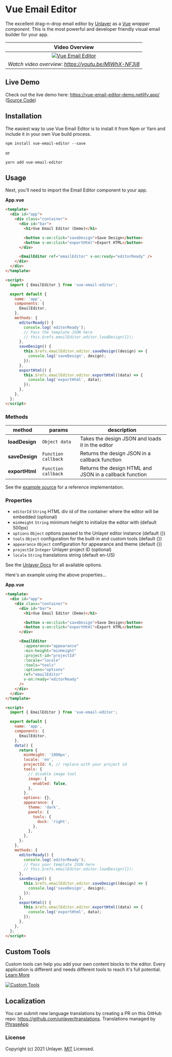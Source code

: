 # Vue Email Editor

The excellent drag-n-drop email editor by [Unlayer](https://unlayer.com/embed) as a [Vue](https://vuejs.org/) _wrapper component_. This is the most powerful and developer friendly visual email builder for your app.

|                                                         Video Overview                                                          |
| :-----------------------------------------------------------------------------------------------------------------------------: |
| [![Vue Email Editor](https://unroll-assets.s3.amazonaws.com/unlayervideotour.png)](https://www.youtube.com/watch?v=MIWhX-NF3j8) |
|                                      _Watch video overview: https://youtu.be/MIWhX-NF3j8_                                       |

## Live Demo

Check out the live demo here: https://vue-email-editor-demo.netlify.app/ ([Source Code](https://github.com/unlayer/vue-email-editor/tree/master/src))

## Installation

The easiest way to use Vue Email Editor is to install it from Npm or Yarn and include it in your own Vue build process.

```
npm install vue-email-editor --save
```

or

```
yarn add vue-email-editor
```

## Usage

Next, you'll need to import the Email Editor component to your app.

**App.vue**

```html
<template>
  <div id="app">
    <div class="container">
      <div id="bar">
        <h1>Vue Email Editor (Demo)</h1>

        <button v-on:click="saveDesign">Save Design</button>
        <button v-on:click="exportHtml">Export HTML</button>
      </div>

      <EmailEditor ref="emailEditor" v-on:ready="editorReady" />
    </div>
  </div>
</template>

<script>
  import { EmailEditor } from 'vue-email-editor';

  export default {
    name: 'app',
    components: {
      EmailEditor,
    },
    methods: {
      editorReady() {
        console.log('editorReady');
        // Pass the template JSON here
        // this.$refs.emailEditor.editor.loadDesign({});
      },
      saveDesign() {
        this.$refs.emailEditor.editor.saveDesign((design) => {
          console.log('saveDesign', design);
        });
      },
      exportHtml() {
        this.$refs.emailEditor.editor.exportHtml((data) => {
          console.log('exportHtml', data);
        });
      },
    },
  };
</script>
```

### Methods

| method         | params              | description                                             |
| -------------- | ------------------- | ------------------------------------------------------- |
| **loadDesign** | `Object data`       | Takes the design JSON and loads it in the editor        |
| **saveDesign** | `Function callback` | Returns the design JSON in a callback function          |
| **exportHtml** | `Function callback` | Returns the design HTML and JSON in a callback function |

See the [example source](https://github.com/unlayer/vue-email-editor/tree/master/src) for a reference implementation.

### Properties

- `editorId` `String` HTML div id of the container where the editor will be embedded (optional)
- `minHeight` `String` minimum height to initialize the editor with (default 500px)
- `options` `Object` options passed to the Unlayer editor instance (default {})
- `tools` `Object` configuration for the built-in and custom tools (default {})
- `appearance` `Object` configuration for appearance and theme (default {})
- `projectId` `Integer` Unlayer project ID (optional)
- `locale` `String` translations string (default en-US)

See the [Unlayer Docs](https://docs.unlayer.com/) for all available options.

Here's an example using the above properties...

**App.vue**

```html
<template>
  <div id="app">
    <div class="container">
      <div id="bar">
        <h1>Vue Email Editor (Demo)</h1>

        <button v-on:click="saveDesign">Save Design</button>
        <button v-on:click="exportHtml">Export HTML</button>
      </div>

      <EmailEditor
        :appearance="appearance"
        :min-height="minHeight"
        :project-id="projectId"
        :locale="locale"
        :tools="tools"
        :options="options"
        ref="emailEditor"
        v-on:ready="editorReady"
      />
    </div>
  </div>
</template>

<script>
  import { EmailEditor } from 'vue-email-editor';

  export default {
    name: 'app',
    components: {
      EmailEditor,
    },
    data() {
      return {
        minHeight: '1000px',
        locale: 'en',
        projectId: 0, // replace with your project id
        tools: {
          // disable image tool
          image: {
            enabled: false,
          },
        },
        options: {},
        appearance: {
          theme: 'dark',
          panels: {
            tools: {
              dock: 'right',
            },
          },
        },
      };
    },
    methods: {
      editorReady() {
        console.log('editorReady');
        // Pass your template JSON here
        // this.$refs.emailEditor.editor.loadDesign({});
      },
      saveDesign() {
        this.$refs.emailEditor.editor.saveDesign((design) => {
          console.log('saveDesign', design);
        });
      },
      exportHtml() {
        this.$refs.emailEditor.editor.exportHtml((data) => {
          console.log('exportHtml', data);
        });
      },
    },
  };
</script>
```

## Custom Tools

Custom tools can help you add your own content blocks to the editor. Every application is different and needs different tools to reach it's full potential. [Learn More](https://docs.unlayer.com/docs/custom-tools)

[![Custom Tools](https://unroll-assets.s3.amazonaws.com/custom_tools.png)](https://docs.unlayer.com/docs/custom-tools)

## Localization

You can submit new language translations by creating a PR on this GitHub repo: https://github.com/unlayer/translations. Translations managed by [PhraseApp](https://phraseapp.com)

### License

Copyright (c) 2021 Unlayer. [MIT](LICENSE) Licensed.
